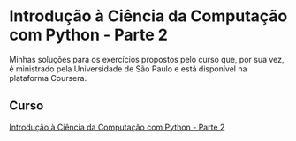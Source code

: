 # Introdução à Ciência da Computação com Python - Parte 2
Minhas soluções para os exercícios propostos pelo curso que, por sua vez, é ministrado pela Universidade de São Paulo e está disponível na plataforma Coursera.

## Curso
[Introdução à Ciência da Computação com Python - Parte 2](https://pt.coursera.org/learn/ciencia-computacao-python-conceitos-2?)
